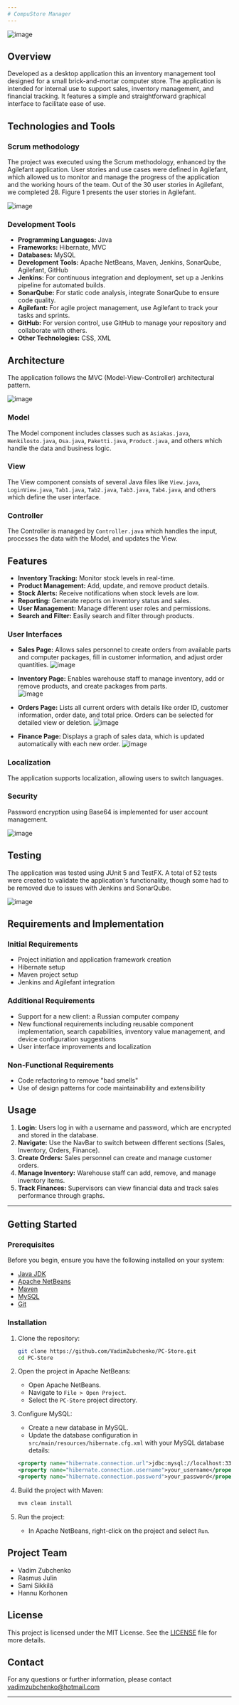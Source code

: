 ```yaml
---
# CompuStore Manager
---
```


![image](https://github.com/VadimZubchenko/PC-Store/assets/36922064/d25583a0-a3b6-420f-948b-e55faf8b5029)

## Overview

Developed as a desktop application this an inventory management tool designed for a small brick-and-mortar computer store. The application is intended for internal use to support sales, inventory management, and financial tracking. It features a simple and straightforward graphical interface to facilitate ease of use.

## Technologies and Tools

### Scrum methodology

The project was executed using the Scrum methodology, enhanced by the Agilefant application. User stories and use cases were defined in Agilefant, which allowed us to monitor and manage the progress of the application and the working hours of the team. Out of the 30 user stories in Agilefant, we completed 28. Figure 1 presents the user stories in Agilefant.

![image](https://github.com/VadimZubchenko/PC-Store/assets/36922064/de5880e9-99f8-48ca-b03b-d0904f893109)

### Development Tools
- **Programming Languages:** Java
- **Frameworks:** Hibernate, MVC
- **Databases:** MySQL
- **Development Tools:** Apache NetBeans, Maven, Jenkins, SonarQube, Agilefant, GitHub
- **Jenkins:** For continuous integration and deployment, set up a Jenkins pipeline for automated builds.
- **SonarQube:** For static code analysis, integrate SonarQube to ensure code quality.
- **Agilefant:** For agile project management, use Agilefant to track your tasks and sprints.
- **GitHub:** For version control, use GitHub to manage your repository and collaborate with others.
- **Other Technologies:** CSS, XML

## Architecture

The application follows the MVC (Model-View-Controller) architectural pattern.

![image](https://github.com/VadimZubchenko/PC-Store/assets/36922064/5d6b30cc-1488-48bb-be3a-0a8285dc73e2)


### Model
The Model component includes classes such as `Asiakas.java`, `Henkilosto.java`, `Osa.java`, `Paketti.java`, `Product.java`, and others which handle the data and business logic.

### View
The View component consists of several Java files like `View.java`, `LoginView.java`, `Tab1.java`, `Tab2.java`, `Tab3.java`, `Tab4.java`, and others which define the user interface.

### Controller
The Controller is managed by `Controller.java` which handles the input, processes the data with the Model, and updates the View.

## Features
- **Inventory Tracking:** Monitor stock levels in real-time.
- **Product Management:** Add, update, and remove product details.
- **Stock Alerts:** Receive notifications when stock levels are low.
- **Reporting:** Generate reports on inventory status and sales.
- **User Management:** Manage different user roles and permissions.
- **Search and Filter:** Easily search and filter through products.

### User Interfaces

- **Sales Page:** Allows sales personnel to create orders from available parts and computer packages, fill in customer information, and adjust order quantities.
      ![image](https://github.com/VadimZubchenko/PC-Store/assets/36922064/0ae510af-5d23-4882-b9b2-f8026e7475b9)

- **Inventory Page:** Enables warehouse staff to manage inventory, add or remove products, and create packages from parts.  
      ![image](https://github.com/VadimZubchenko/PC-Store/assets/36922064/cd5f350c-8782-457c-b83a-4142d135dc80)

- **Orders Page:** Lists all current orders with details like order ID, customer information, order date, and total price. Orders can be selected for detailed view or deletion.
     ![image](https://github.com/VadimZubchenko/PC-Store/assets/36922064/a3d71f52-ec2c-4176-addd-92f2f504b3fe)

- **Finance Page:** Displays a graph of sales data, which is updated automatically with each new order.
     ![image](https://github.com/VadimZubchenko/PC-Store/assets/36922064/f8296c7f-fa51-4ebe-ab14-554afa1a7f7b)

### Localization
The application supports localization, allowing users to switch languages.

### Security
Password encryption using Base64 is implemented for user account management.

   ![image](https://github.com/VadimZubchenko/PC-Store/assets/36922064/288187e5-13de-4167-830d-426c1036ec44)


## Testing
The application was tested using JUnit 5 and TestFX. A total of 52 tests were created to validate the application's functionality, though some had to be removed due to issues with Jenkins and SonarQube.
   
   ![image](https://github.com/VadimZubchenko/PC-Store/assets/36922064/686e70ac-d094-4003-bc1d-b06c9ef9abc1)


## Requirements and Implementation

### Initial Requirements
- Project initiation and application framework creation
- Hibernate setup
- Maven project setup
- Jenkins and Agilefant integration

### Additional Requirements
- Support for a new client: a Russian computer company
- New functional requirements including reusable component implementation, search capabilities, inventory value management, and device configuration suggestions
- User interface improvements and localization

### Non-Functional Requirements
- Code refactoring to remove "bad smells"
- Use of design patterns for code maintainability and extensibility


## Usage

1. **Login:** Users log in with a username and password, which are encrypted and stored in the database.
2. **Navigate:** Use the NavBar to switch between different sections (Sales, Inventory, Orders, Finance).
3. **Create Orders:** Sales personnel can create and manage customer orders.
4. **Manage Inventory:** Warehouse staff can add, remove, and manage inventory items.
5. **Track Finances:** Supervisors can view financial data and track sales performance through graphs.

---

## Getting Started

### Prerequisites

Before you begin, ensure you have the following installed on your system:

- [Java JDK](https://www.oracle.com/java/technologies/javase-jdk11-downloads.html)
- [Apache NetBeans](https://netbeans.apache.org/)
- [Maven](https://maven.apache.org/)
- [MySQL](https://www.mysql.com/)
- [Git](https://git-scm.com/)

### Installation

1. Clone the repository:

    ```bash
    git clone https://github.com/VadimZubchenko/PC-Store.git
    cd PC-Store
    ```

2. Open the project in Apache NetBeans:

    - Open Apache NetBeans.
    - Navigate to `File > Open Project`.
    - Select the `PC-Store` project directory.

3. Configure MySQL:

    - Create a new database in MySQL.
    - Update the database configuration in `src/main/resources/hibernate.cfg.xml` with your MySQL database details:

    ```xml
    <property name="hibernate.connection.url">jdbc:mysql://localhost:3306/your_database_name</property>
    <property name="hibernate.connection.username">your_username</property>
    <property name="hibernate.connection.password">your_password</property>
    ```

4. Build the project with Maven:

    ```bash
    mvn clean install
    ```

5. Run the project:

    - In Apache NetBeans, right-click on the project and select `Run`.



## Project Team

- Vadim Zubchenko
- Rasmus Julin
- Sami Sikkilä
- Hannu Korhonen

## License

This project is licensed under the MIT License. See the [LICENSE](LICENSE) file for more details.

## Contact

For any questions or further information, please contact vadimzubchenko@hotmail.com


---
